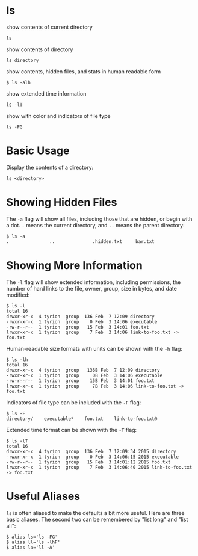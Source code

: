 # ls

show contents of current directory

    ls


show contents of directory

    ls directory


show contents, hidden files, and stats in human readable form

    $ ls -alh


show extended time information

    ls -lT


show with color and indicators of file type

    ls -FG



# Basic Usage

Display the contents of a directory:

    ls <directory>



# Showing Hidden Files

The `-a` flag will show all files, including those that are hidden, or begin
with a dot. `.` means the current directory, and `..` means the parent
directory:

    $ ls -a
    .               ..              .hidden.txt     bar.txt



# Showing More Information

The `-l` flag will show extended information, including permissions, the number
of hard links to the file, owner, group, size in bytes, and date modified:

    $ ls -l
    total 16
    drwxr-xr-x  4 tyrion  group  136 Feb  7 12:09 directory
    -rwxr-xr-x  1 tyrion  group    0 Feb  3 14:06 executable
    -rw-r--r--  1 tyrion  group   15 Feb  3 14:01 foo.txt
    lrwxr-xr-x  1 tyrion  group    7 Feb  3 14:06 link-to-foo.txt -> foo.txt


Human-readable size formats with units can be shown with the `-h` flag:

    $ ls -lh
    total 16
    drwxr-xr-x  4 tyrion  group   136B Feb  7 12:09 directory
    -rwxr-xr-x  1 tyrion  group     0B Feb  3 14:06 executable
    -rw-r--r--  1 tyrion  group    15B Feb  3 14:01 foo.txt
    lrwxr-xr-x  1 tyrion  group     7B Feb  3 14:06 link-to-foo.txt -> foo.txt


Indicators of file type can be included with the `-F` flag:

    $ ls -F
    directory/    executable*    foo.txt    link-to-foo.txt@


Extended time format can be shown with the `-T` flag:

    $ ls -lT
    total 16
    drwxr-xr-x  4 tyrion  group  136 Feb  7 12:09:34 2015 directory
    -rwxr-xr-x  1 tyrion  group    0 Feb  3 14:06:15 2015 executable
    -rw-r--r--  1 tyrion  group   15 Feb  3 14:01:12 2015 foo.txt
    lrwxr-xr-x  1 tyrion  group    7 Feb  3 14:06:40 2015 link-to-foo.txt -> foo.txt



# Useful Aliases

`ls` is often aliased to make the defaults a bit more useful. Here are three
basic aliases. The second two can be remembered by "list long" and "list all":

    $ alias ls='ls -FG'
    $ alias ll='ls -lhF'
    $ alias la='ll -A'


